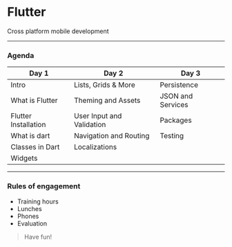 # Flutter 
Cross platform mobile development 

 
---
### Agenda
| Day 1                | Day 2                     | Day 3             |
| -------------------- | ------------------------- | ----------------- |
| Intro                | Lists, Grids & More       | Persistence       |
| What is Flutter      | Theming and Assets        | JSON and Services |
| Flutter Installation | User Input and Validation | Packages          |
| What is dart         | Navigation and Routing    | Testing           |
| Classes in Dart      | Localizations             |                   |
| Widgets              |                           |                   |


---
### Rules of engagement
- Training hours
- Lunches
- Phones
- Evaluation
 
> Have fun!
 
 